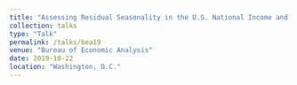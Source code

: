 ```yaml
---
title: "Assessing Residual Seasonality in the U.S. National Income and Product Accounts Aggregates"
collection: talks
type: "Talk"
permalink: /talks/bea19
venue: "Bureau of Economic Analysis"
date: 2019-10-22
location: "Washington, D.C."
---
```

